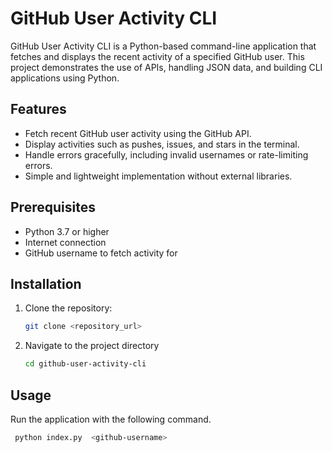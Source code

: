 # GitHub User Activity CLI

GitHub User Activity CLI is a Python-based command-line application that fetches and displays the recent activity of a specified GitHub user. This project demonstrates the use of APIs, handling JSON data, and building CLI applications using Python.

## Features

- Fetch recent GitHub user activity using the GitHub API.
- Display activities such as pushes, issues, and stars in the terminal.
- Handle errors gracefully, including invalid usernames or rate-limiting errors.
- Simple and lightweight implementation without external libraries.

## Prerequisites

- Python 3.7 or higher
- Internet connection
- GitHub username to fetch activity for

## Installation

1. Clone the repository:
   ```bash
   git clone <repository_url>
   ```

2. Navigate to the project directory
    ```bash
   cd github-user-activity-cli
   ```

## Usage

Run the application with the following command.
   ```bash
    python index.py  <github-username>
   ```

